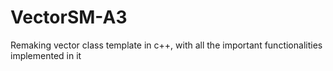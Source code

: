 # VectorSM-A3
Remaking vector class template in c++, with all the important functionalities implemented in it
